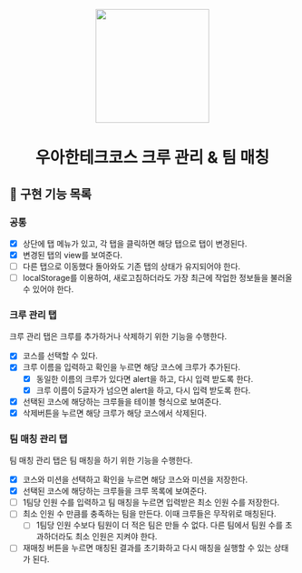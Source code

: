 <p align="middle" >
  <img width="200px;" src="https://github.com/kwannee/javascript-teammatching-precourse/raw/main/images/laptop_emoji.png"/>
</p>
<h1 align="middle">우아한테크코스 크루 관리 & 팀 매칭</h1>

## 🎯 구현 기능 목록

### 공통

- [x] 상단에 탭 메뉴가 있고, 각 탭을 클릭하면 해당 탭으로 탭이 변경된다.
- [x] 변경된 탭의 view를 보여준다.
- [ ] 다른 탭으로 이동했다 돌아와도 기존 탭의 상태가 유지되어야 한다.
- [ ] localStorage를 이용하여, 새로고침하더라도 가장 최근에 작업한 정보들을 불러올 수 있어야 한다.

### 크루 관리 탭

크루 관리 탭은 크루를 추가하거나 삭제하기 위한 기능을 수행한다.

- [x] 코스를 선택할 수 있다.
- [x] 크루 이름을 입력하고 확인을 누르면 해당 코스에 크루가 추가된다.
  - [x] 동일한 이름의 크루가 있다면 alert을 하고, 다시 입력 받도록 한다.
  - [x] 크루 이름이 5글자가 넘으면 alert을 하고, 다시 입력 받도록 한다.
- [x] 선택된 코스에 해당하는 크루들을 테이블 형식으로 보여준다.
- [x] 삭제버튼을 누르면 해당 크루가 해당 코스에서 삭제된다.

### 팀 매칭 관리 탭

팀 매칭 관리 탭은 팀 매칭을 하기 위한 기능을 수행한다.

- [x] 코스와 미션을 선택하고 확인을 누르면 해당 코스와 미션을 저장한다.
- [x] 선택된 코스에 해당하는 크루들을 크루 목록에 보여준다.
- [ ] 1팀당 인원 수를 입력하고 팀 매칭을 누르면 입력받은 최소 인원 수를 저장한다.
- [ ] 최소 인원 수 만큼를 충족하는 팀을 만든다. 이때 크루들은 무작위로 매칭된다.
  - [ ] 1팀당 인원 수보다 팀원이 더 적은 팀은 만들 수 없다. 다른 팀에서 팀원 수를 초과하더라도 최소 인원은 지켜야 한다.
- [ ] 재매칭 버튼을 누르면 매칭된 결과를 초기화하고 다시 매칭을 실행할 수 있는 상태가 된다.
